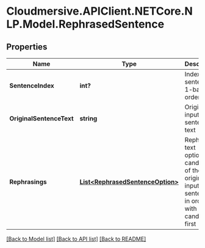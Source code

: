 # Cloudmersive.APIClient.NETCore.NLP.Model.RephrasedSentence
## Properties

Name | Type | Description | Notes
------------ | ------------- | ------------- | -------------
**SentenceIndex** | **int?** | Index of the sentence, 1-based, ordered | [optional] 
**OriginalSentenceText** | **string** | Original input sentence text | [optional] 
**Rephrasings** | [**List&lt;RephrasedSentenceOption&gt;**](RephrasedSentenceOption.md) | Rephrasing text options, candidates of the original input sentence, in order - with best candidate first | [optional] 

[[Back to Model list]](../README.md#documentation-for-models) [[Back to API list]](../README.md#documentation-for-api-endpoints) [[Back to README]](../README.md)

